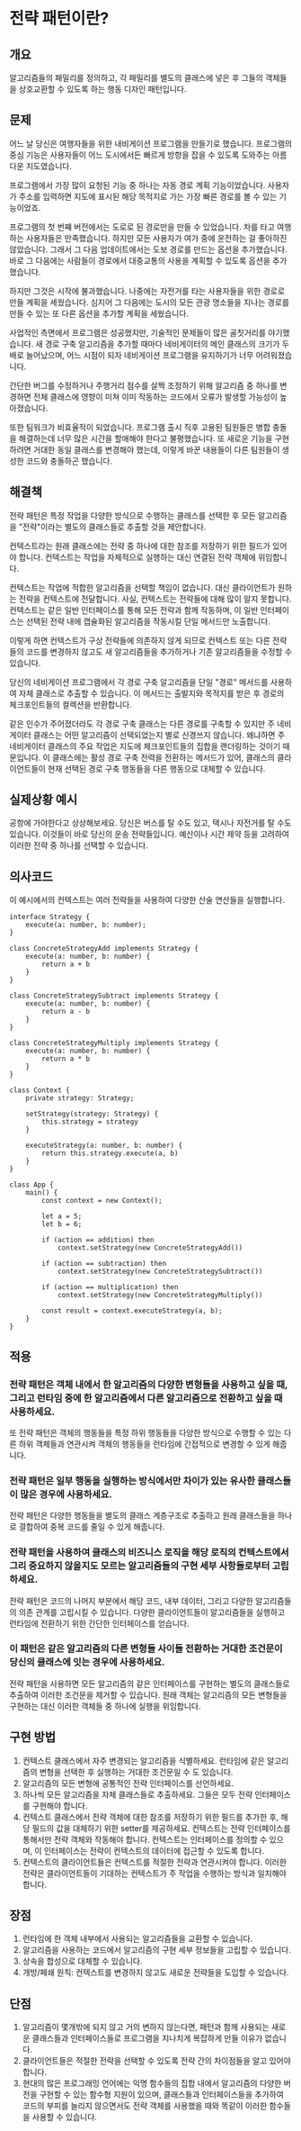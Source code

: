 # 전략 패턴이란?

## 개요
알고리즘들의 패밀리를 정의하고, 각 패밀리를 별도의 클래스에 넣은 후 그들의 객체들을 상호교환할 수 있도록 하는 행동 디자인 패턴입니다.

## 문제
어느 날 당신은 여행자들을 위한 내비게이션 프로그램을 만들기로 했습니다. 프로그램의 중심 기능은 사용자들이 어느 도시에서든 빠르게 방향을 잡을 수 있도록 도와주는 아름다운 지도였습니다.

프로그램에서 가장 많이 요청된 기능 중 하나는 자동 경로 계획 기능이었습니다. 사용자가 주소를 입력하면 지도에 표시된 해당 목적지로 가는 가장 빠른 경로를 볼 수 있는 기능이었죠.

프로그램의 첫 번쨰 버전에서는 도로로 된 경로만을 만들 수 있었습니다. 차를 타고 여행하는 사용자들은 만족했습니다. 하지만 모든 사용자가 여가 중에 운전하는 걸 좋아하진 않았습니다. 그래서 그 다음 업데이트에서는 도보 경로를 만드는 옵션을 추가했습니다. 바로 그 다음에는 사람들이 경로에서 대중교통의 사용을 계획할 수 있도록 옵션을 추가했습니다.

하지만 그것은 시작에 불과했습니다. 나중에는 자전거를 타는 사용자들을 위한 경로로 만들 계획을 세웠습니다. 심지어 그 다음에는 도시의 모든 관광 명소들을 지나는 경로를 만들 수 있는 또 다른 옵션을 추가할 계획을 세웠습니다.

사업적인 측면에서 프로그램은 성공했지만, 기술적인 문제들이 많은 골칫거리를 야기했습니다. 새 경로 구축 알고리즘을 추가할 때마다 네비게이터의 메인 클래스의 크기가 두 배로 늘어났으며, 어느 시점이 되자 네비게이션 프로그램을 유지하기가 너무 어려워졌습니다.

간단한 버그를 수정하거나 주행거리 점수를 살짝 조정하기 위해 알고리즘 중 하나를 변경하면 전체 클래스에 영향이 미쳐 이미 작동하는 코드에서 오류가 발생할 가능성이 높아졌습니다.

또한 팀워크가 비효율적이 되었습니다. 프로그램 출시 직후 고용된 팀원들은 병합 충돌을 해결하는데 너무 많은 시간을 할애해야 한다고 불평했습니다. 또 새로운 기능을 구현하려면 거대한 동일 클래스를 변경해야 했는데, 이렇게 바꾼 내용들이 다른 팀원들이 생성한 코드와 충돌하곤 했습니다.

## 해결책
전략 패턴은 특정 작업을 다양한 방식으로 수행하는 클래스를 선택한 후 모든 알고리즘을 "전략"이라는 별도의 클래스들로 추출할 것을 제안합니다.

컨텍스트라는 원래 클래스에는 전략 중 하나에 대한 참조를 저장하기 위한 필드가 있어야 합니다. 컨텍스트는 작업을 자체적으로 실행하는 대신 연결된 전략 객체에 위임합니다.

컨텍스트는 작업에 적합한 알고리즘을 선택할 책임이 없습니다. 대신 클라이언트가 원하는 전략을 컨텍스트에 전달합니다. 사실, 컨텍스트는 전략들에 대해 많이 알지 못합니다. 컨텍스트는 같은 일반 인터페이스를 통해 모든 전략과 함께 작동하며, 이 일반 인터페이스는 선택된 전략 내에 캡슐화된 알고리즘을 작동시킬 단일 메서드만 노출합니다.

이렇게 하면 컨텍스트가 구상 전략들에 의존하지 않게 되므로 컨텍스트 또는 다른 전략들의 코드를 변경하지 않고도 새 알고리즘들을 추가하거나 기존 알고리즘들을 수정할 수 있습니다.

당신의 네비게이션 프로그램에서 각 경로 구축 알고리즘을 단일 "경로" 메서드를 사용하여 자체 클래스로 추출할 수 있습니다. 이 메서드는 출발지와 목적지를 받은 후 경로의 체크포인트들의 컬렉션을 반환합니다.

같은 인수가 주어졌더라도 각 경로 구축 클래스는 다른 경로를 구축할 수 있지만 주 네비게이터 클래스는 어떤 알고리즘이 선택되었는지 별로 신경쓰지 않습니다. 왜냐하면 주 네비게이터 클래스의 주요 작업은 지도에 체크포인트들의 집합을 랜더링하는 것이기 때문입니다. 이 클래스에는 활성 경로 구축 전력을 전환하는 메서드가 있어, 클래스의 클라이언트들이 현재 선택된 경로 구축 행동들을 다른 행동으로 대체할 수 있습니다.

## 실제상황 예시
공항에 가야한다고 상상해보세요. 당신은 버스를 탈 수도 있고, 택시나 자전거를 탈 수도 있습니다. 이것들이 바로 당신의 운송 전략들입니다. 예산이나 시간 제약 등을 고려하여 이러한 전략 중 하나를 선택할 수 있습니다.

## 의사코드
이 예시에서의 컨텍스트는 여러 전략들을 사용하여 다양한 산술 연산들을 실행합니다.

```
interface Strategy {
	execute(a: number, b: number);
}

class ConcreteStrategyAdd implements Strategy {
	execute(a: number, b: number) {
        return a + b
	}
}

class ConcreteStrategySubtract implements Strategy {
    execute(a: number, b: number) {
    	return a - b
	}
}

class ConcreteStrategyMultiply implements Strategy {
    execute(a: number, b: number) {
    	return a * b 
	}
}

class Context {
	private strategy: Strategy;

	setStrategy(strategy: Strategy) {
		this.strategy = strategy
	}

	executeStrategy(a: number, b: number) {
		return this.strategy.execute(a, b)
	}
}

class App {
	main() {
		const context = new Context();

		let a = 5;
		let b = 6;

        if (action == addition) then
            context.setStrategy(new ConcreteStrategyAdd())

        if (action == subtraction) then
            context.setStrategy(new ConcreteStrategySubtract())

        if (action == multiplication) then
            context.setStrategy(new ConcreteStrategyMultiply())

        const result = context.executeStrategy(a, b);
	}
}
```

## 적용

### 전략 패턴은 객체 내에서 한 알고리즘의 다양한 변형들을 사용하고 싶을 때, 그리고 런타임 중에 한 알고리즘에서 다른 알고리즘으로 전환하고 싶을 때 사용하세요.
또 전략 패턴은 객체의 행동들을 특정 하위 행동들을 다양한 방식으로 수행할 수 있는 다른 하위 객체들과 연관시켜 객체의 행동들을 런타임에 간접적으로 변경할 수 있게 해줍니다.

### 전략 패턴은 일부 행동을 실행하는 방식에서만 차이가 있는 유사한 클래스들이 많은 경우에 사용하세요.
전략 패턴은 다양한 행동들을 별도의 클래스 계층구조로 추출하고 원래 클래스들을 하나로 결합하여 중복 코드를 줄일 수 있게 해줍니다.

### 전략 패턴을 사용하여 클래스의 비즈니스 로직을 해당 로직의 컨텍스트에서 그리 중요하지 않을지도 모르는 알고리즘들의 구현 세부 사항들로부터 고립하세요.
전략 패턴은 코드의 나머지 부분에서 해당 코드, 내부 데이터, 그리고 다양한 알고리즘들의 의존 관계를 고립시킬 수 있습니다. 다양한 클라이언트들이 알고리즘들을 실행하고 런타임에 전환하기 위한 간단한 인터페이스를 얻습니다.

### 이 패턴은 같은 알고리즘의 다른 변형들 사이들 전환하는 거대한 조건문이 당신의 클래스에 잇는 경우에 사용하세요.
전략 패턴을 사용하면 모든 알고리즘의 같은 인터페이스를 구현하는 별도의 클래스들로 추출하여 이러한 조건문을 제거할 수 있습니다. 원래 객체는 알고리즘의 모든 변형들을 구현하는 대신 이러한 객체들 중 하나에 실행을 위임합니다.

## 구현 방법
1. 컨텍스트 클래스에서 자주 변경되는 알고리즘을 식별하세요. 런타임에 같은 알고리즘의 변형을 선택한 후 실행하는 거대한 조건문일 수 도 있습니다.
2. 알고리즘의 모든 변형에 공통적인 전략 인터페이스를 선언하세요.
3. 하나씩 모든 알고리즘을 자체 클래스들로 추출하세요. 그들은 모두 전략 인터페이스를 구현해야 합니다.
4. 컨텍스트 클래스에서 전략 객체에 대한 참조를 저장하기 위한 필드를 추가한 후, 해당 필드의 값을 대체하기 위한 setter를 제공하세요. 컨텍스트는 전략 인터페이스를 통해서만 전략 객체와 작동해야 합니다. 컨텍스트는 인터페이스를 정의할 수 있으며, 이 인터페이스는 전략이 컨텍스트의 데이터에 접근할 수 있도록 합니다.
5. 컨텍스트의 클라이언트들은 컨텍스트를 적절한 전략과 연관시켜야 합니다. 이러한 전략은 클라이언트들이 기대하는 컨텍스트가 주 작업을 수행하는 방식과 일치해야 합니다.

## 장점
1. 런타임에 한 객체 내부에서 사용되는 알고리즘들을 교환할 수 있습니다.
2. 알고리즘을 사용하는 코드에서 알고리즘의 구현 세부 정보들을 고립할 수 있습니다.
3. 상속을 합성으로 대체할 수 있습니다.
4. 개방/페쇄 원칙: 컨텍스트를 변경하지 않고도 새로운 전략들을 도입할 수 있습니다.

## 단점
1. 알고리즘이 몇개밖에 되지 않고 거의 변하지 않는다면, 패턴과 함께 사용되는 새로운 클래스들과 인터페이스들로 프로그램을 지나치게 복잡하게 만들 이유가 없습니다.
2. 클라이언트들은 적절한 전략을 선택할 수 있도록 전략 간의 차이점들을 알고 있어야 합니다.
3. 현대의 많은 프로그래밍 언어에는 익명 함수들의 집합 내에서 알고리즘의 다양한 버전을 구현할 수 있는 함수형 지원이 있으며, 클래스들과 인터페이스들을 추가하여 코드의 부피를 늘리지 않으면서도 전략 객체를 사용했을 때와 똑같이 이러한 함수들을 사용할 수 있습니다.